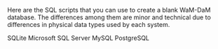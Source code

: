 Here are the SQL scripts that you can use to create a blank WaM-DaM database. The differences among them are minor and technical due to differences in physical data types used by each system.

SQLite
Microsoft SQL Server
MySQL
PostgreSQL
